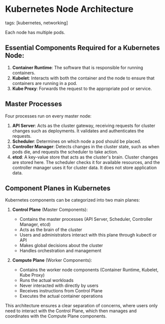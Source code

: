 # Kubernetes Node Architecture
tags: [kubernetes, networking]

Each node has multiple pods.

## Essential Components Required for a Kubernetes Node:

1. **Container Runtime**: The software that is responsible for running containers.
2. **Kubelet**: Interacts with both the container and the node to ensure that containers are running in a pod.
3. **Kube Proxy**: Forwards the request to the appropriate pod or service.

## Master Processes

Four processes run on every master node:

1. **API Server**: Acts as the cluster gateway, receiving requests for cluster changes such as deployments. It validates and authenticates the requests.
2. **Scheduler**: Determines on which node a pod should be placed.
3. **Controller Manager**: Detects changes in the cluster state, such as when pods die, and requests the scheduler to take action.
4. **etcd**: A key-value store that acts as the cluster's brain. Cluster changes are stored here. The scheduler checks it for available resources, and the controller manager uses it for cluster data. It does not store application data.

## Component Planes in Kubernetes

Kubernetes components can be categorized into two main planes:

1. **Control Plane** (Master Components):
   - Contains the master processes (API Server, Scheduler, Controller Manager, etcd)
   - Acts as the brain of the cluster
   - Users and administrators interact with this plane through kubectl or API
   - Makes global decisions about the cluster
   - Handles orchestration and management

2. **Compute Plane** (Worker Components):
   - Contains the worker node components (Container Runtime, Kubelet, Kube Proxy)
   - Runs the actual workloads
   - Never interacted with directly by users
   - Receives instructions from Control Plane
   - Executes the actual container operations

This architecture ensures a clear separation of concerns, where users only need to interact with the Control Plane, which then manages and coordinates with the Compute Plane components.
